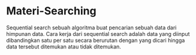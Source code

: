 # Materi-Searching
Sequential search sebuah algoritma buat pencarian sebuah data dari himpunan data. Cara kerja dari sequential search adalah data yang diinput 
dibandingkan satu per satu secara berurutan dengan yang dicari hingga data tersebut ditemukan atau tidak ditemukan.
